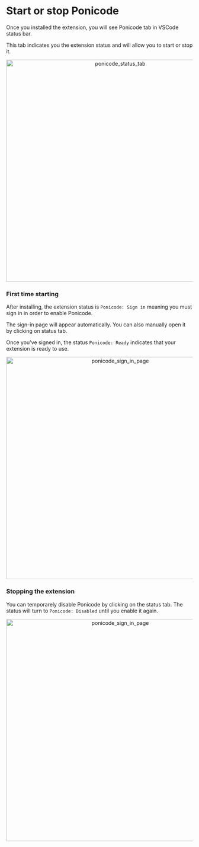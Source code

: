 # Start or stop Ponicode

Once you installed the extension, you will see Ponicode tab in VSCode status bar.

This tab indicates you the extension status and will allow you to start or stop it.

<p align="center">
    <img src="ut_extension/get_started/first_steps/images/vscode_status_bar.png" alt="ponicode_status_tab" width="600"/>
</p>

### First time starting

After installing, the extension status is `Ponicode: Sign in` meaning you must sign in in order to enable Ponicode. 

The sign-in page will appear automatically. You can also manually open it by clicking on status tab.

Once you've signed in, the status `Ponicode: Ready` indicates that your extension is ready to use.

<p align="center">
    <img src="ut_extension/get_started/first_steps/images/sign_in_page.png" alt="ponicode_sign_in_page" width="600"/>
</p>

### Stopping the extension

You can temporarely disable Ponicode by clicking on the status tab. The status will turn to `Ponicode: Disabled` until you enable it again.

<p align="center">
    <img src="ut_extension/get_started/first_steps/images/stop_ponicode.png" alt="ponicode_sign_in_page" width="600"/>
</p>
